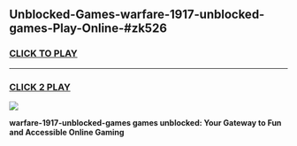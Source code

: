
## Unblocked-Games-warfare-1917-unblocked-games-Play-Online-#zk526
<h3>
<a href="https://premium.freeplayer.one?title=warfare-1917-unblocked-games&ref=24F">CLICK TO PLAY</a></h3>
<hr>

<h3>
<a href="https://premium.freeplayer.one?title=warfare-1917-unblocked-games&ref=24F">CLICK 2 PLAY</a>
  
</h3>

<a href="https://premium.freeplayer.one?title=warfare-1917-unblocked-games&ref=24F/"><img src="https://clearcache.store/games.png"></a>


**warfare-1917-unblocked-games games unblocked: Your Gateway to Fun and Accessible Online Gaming**
